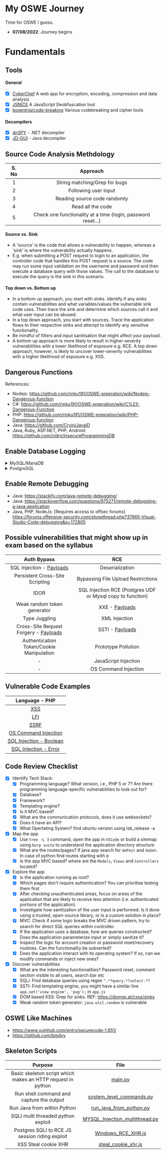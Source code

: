 # My OSWE Journey

Time for OSWE I guess.

* **07/08/2022**: Journey begins

# Fundamentals

## Tools

#### General

- [x] [CyberChef](https://gchq.github.io/CyberChef/) A web app for encryption, encoding, compression and data analysis
- [x] [JSNICE](http://jsnice.org/) A JavaScript Deobfuscation tool
- [x] [boxentriq/code-breaking](https://www.boxentriq.com/code-breaking) Various codebreaking and cipher tools

#### Decompilers

- [x] [dnSPY](https://github.com/dnSpy/dnSpy) - .NET decompiler
- [x] [JD-GUI](http://java-decompiler.github.io/) - Java decompiler

## Source Code Analysis Methdology
S. No| Approach|
|     :---:      |     :---:      |
|1|String matching/Grep for bugs |
|2|Following user input|
|3|Reading source code randomly|
|4|Read all the code|
|5|Check one functionality at a time (login, password reset...)|

#### Source vs. Sink

- A 'source' is the code that allows a vulnerability to happen, whereas a 'sink' is where the vulnerability actually happens.
- E.g. when submitting a POST request to login to an application, the controller code that handles this POST request is a source. The code may run some input validation on the username and password and then execute a database query with those values. The call to the database to execute the query is the sink in this scenario.

#### Top down vs. Bottom up

- In a bottom up approach, you start with sinks. Identify if any sinks contain vulnerabilities and what variables/values the vulnerable sink code uses. Then trace the sink and determine which sources call it and what user input can be abused.
- In a top down approach, you start with sources. Trace the application flows to their respective sinks and attempt to identify any sensitive functionality.
- Be mindful of filters and input sanitisation that might affect your payload.
- A bottom up approach is more likely to result in higher-severity vulnerabilities with a lower likelihood of exposure e.g. RCE. A top down approach, however, is likely to uncover lower-severity vulnerabilities with a higher likelihood of exposure e.g. XSS.

## Dangerous Functions

References: 
- Nodejs: https://github.com/rinku191/OSWE-prepration/wiki/Nodejs-Dangerous-function
- C#: https://github.com/rinku191/OSWE-prepration/wiki/C%23-Dangerous-Function
- PHP: https://github.com/rinku191/OSWE-prepration/wiki/PHP-Dangerous-function
- Java: https://github.com/Cryin/JavaID
- Java, Ruby, ASP.NET, PHP, Android: https://github.com/cldrn/InsecureProgrammingDB

## Enable Database Logging

<details><summary>MySQL/MariaDB</summary>
<p>

Modify the following values on my.cnf file (Typically located at /etc/mysql/my.cnf)</br>

```
     [mysqld]
     general_log_file = /var/log/mysql/mariadb.log
     general_log = 1
```
- In case of MariaDB, the settings will be present under `[mariadb]`
- Restart the SQL service for the change to take affect
- You can read the log file in realtime using `sudo tail -f /var/log/mysql/mysql.log`
</p>
</details>

<details><summary>PostgreSQL</summary>
<p>

- https://tableplus.com/blog/2018/10/how-to-show-queries-log-in-postgresql.html
</p>
</details>

## Enable Remote Debugging
- Java: https://stackify.com/java-remote-debugging/
- Java: https://stackoverflow.com/questions/975271/remote-debugging-a-java-application
- Java, PHP, NodeJs: [Requires access to offsec forums] https://forums.offensive-security.com/showthread.php?37965-Visual-Studio-Code-debugging&p=172805

## Possible vulnerabilities that might show up in exam based on the syllabus
|Auth Bypass	| RCE|
|     :---:      |     :---:      |
|SQL Injection - [Payloads](https://portswigger.net/web-security/sql-injection/cheat-sheet)| Deserialization|
|Persistent Cross-Site Scripting	| Bypassing File Upload Restrictions|
IDOR	|SQL Injection RCE (Postgres UDF or Mysql copy to function)|
Weak random token generator	| XXE - [Payloads](https://github.com/payloadbox/xxe-injection-payload-list)|
|Type Juggling	| XML Injection|
|Cross-Site Request Forgery	- [Payloads](https://github.com/swisskyrepo/PayloadsAllTheThings/blob/master/CSRF%20Injection/README.md#html-get---no-user-interaction)| SSTI - [Payloads](https://book.hacktricks.xyz/pentesting-web/ssti-server-side-template-injection)|
|Authentication Token/Cookie Manipulation |	Prototype Pollution|
| - |	JavaScript Injection|
| - |	OS Command Injection|

## Vulnerable Code Examples
| Language - PHP|
|     :---:      |
|[XSS](/Vulnerable%20Code%20Examples/php/xss.php)|
|[LFI](/Vulnerable%20Code%20Examples/php/lfi.php)|
|[SSRF](/Vulnerable%20Code%20Examples/php/ssrf.php)|
|[OS Command Injection](/Vulnerable%20Code%20Examples/php/commandInjection.php)|
|[SQL Injection - Boolean](/Vulnerable%20Code%20Examples/php/sqlinjection/boolen.php)|
|[SQL Injection - Error](/Vulnerable%20Code%20Examples/php/sqlinjection/error.php)|

## Code Review Checklist
- [x] Identify Tech Stack: 
    - [x] Programming language? What version, i.e., PHP 5 or 7? Are there programming language-specific vulnerabilities to look out for?
    - [x] Database? 
    - [x] Framework?
    - [x] Templating engine?
    - [x] Is it MVC based?
    - [x] What are the communication protocols, does it use websockets?
    - [x] Does it have an API?
    - [x] What Opertating System? find ubuntu version using lsb_release -a
- [x] Map the app
    - [x] Use `tree -L 3` command, open the app in `VSCode` or build a sitemap using `burp suite` to understand the application directory structure
    - [x] What are the routes/pages? If java app search for `doPost` and `doGet`. In case of python find routes starting with `@`
    - [x] Is the app MVC based? where are the `Models`, `Views` and `Controllers` located?
- [x] Explore the app
    - [x] Is the application running as root?
    - [x] Which pages don't require authentication? You can prioritise testing them first
    - [x] After checking unauthenticated areas, focus on areas of the application that are likely to receive less attention (i.e. authenticated portions of the application).
    - [x] Investigate how sanitization of the user input is performed. Is it done using a trusted, open-source library, or is a custom solution in place?
    - [x] MVC: Check if some logic breaks the MVC driven pattern, try to search for direct SQL queries within controller.
    - [x] If the application uses a database, how are queries constructed? Does the application parameterize input or simply sanitize it?
    - [x] Inspect the logic for account creation or password reset/recovery routines. Can the functionality be subverted?
    - [x] Does the application interact with its operating system? If so, can we modify commands or inject new ones?
- [x] Discover vulnerabilities
    - [x] What are the interesting functionalities? Password reset, comment section visible to all users, search bar etc
    - [x] SQLi: Find database queries using regex `^.*?query.*?select.*?`
    - [x] SSTI: Find templating engine, you might have a similar line `app.set('view engine', 'pug');` in `app.js`
    - [x] DOM based XSS: Grep for sinks. REF: https://domgo.at/cxss/sinks 
    - [x] Weak random token generator: `java.util.random` is vulnerable

## OSWE Like Machines
- https://www.vulnhub.com/entry/securecode-1,651/
- https://github.com/bmdyy

## Skeleton Scripts
|Purpose	| File|
|     :---:      |     :---:      |
|Basic skeleton script which makes an HTTP request in python|[main.py](/Skeleton%20Scripts/main.py)|
| Run shell command and capture the output|[system_level_commands.py](/Skeleton%20Scripts/system_level_commands.py)| 
| Run Java from within Python|[run_java_from_python.py](/Skeleton%20Scripts/run_java_from_python.py)| 
| SQLI multi threaded python exploit|[MYSQL_Injection_multithread.py](/Skeleton%20Scripts/MYSQL_Injection_multithread.py)| 
| Postgres SQLI to RCE JS session riding exploit|[Windows_RCE_XHR.js](/Skeleton%20Scripts/PostgreSQL%20Extension/Windows/Windows_RCE_XHR.js)| 
| XSS Steal cookie XHR|[steal_cookie_xhr.js](/Skeleton%20Scripts/XSS/steal_cookie_xhr.js)| 
